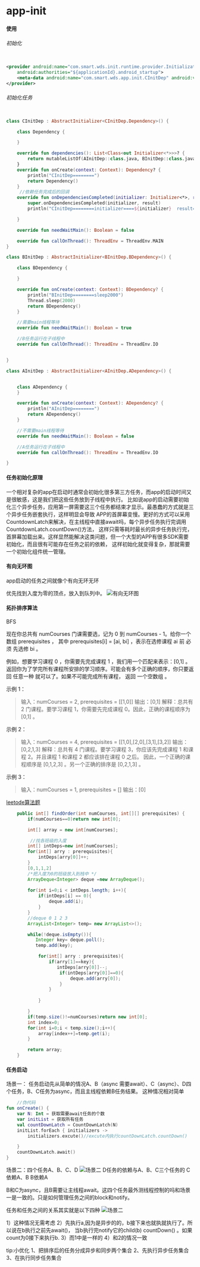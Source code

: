 # app-init

#### 使用

###### 初始化

```xml

<provider android:name="com.smart.wds.init.runtime.provider.InitializationProvider"
    android:authorities="${applicationId}.android_startup">
    <meta-data android:name="com.smart.wds.app.init.CInitDep" android:value="android_startup" />
</provider>
```

###### 初始化任务

```kotlin

class CInitDep : AbstractInitializer<CInitDep.Dependency>() {

    class Dependency {

    }

    override fun dependencies(): List<Class<out Initializer<*>>>? {
        return mutableListOf(AInitDep::class.java, BInitDep::class.java)
    }
    override fun onCreate(context: Context): Dependency? {
        println("CInitDep========")
        return Dependency()
    }
     //依赖任务完成后的回调   
    override fun onDependenciesCompleted(initializer: Initializer<*>, result: Any?) {
        super.onDependenciesCompleted(initializer, result)
        println("CInitDep========initializer====${initializer}  result===${result}")

    }

    override fun needWaitMain(): Boolean = false

    override fun callOnThread(): ThreadEnv = ThreadEnv.MAIN
}

class BInitDep : AbstractInitializer<BInitDep.BDependency>() {

    class BDependency {

    }

    override fun onCreate(context: Context): BDependency? {
        println("BInitDep========sleep2000")
        Thread.sleep(2000)
        return BDependency()
    }

    //需要main线程等待
    override fun needWaitMain(): Boolean = true

    //B任务运行在子线程中
    override fun callOnThread(): ThreadEnv = ThreadEnv.IO


}

class AInitDep : AbstractInitializer<AInitDep.ADependency>() {


    class ADependency {
    }

    override fun onCreate(context: Context): ADependency? {
        println("AInitDep========")
        return ADependency()
    }

    //不需要main线程等待
    override fun needWaitMain(): Boolean = false

    //A任务运行在子线程中
    override fun callOnThread(): ThreadEnv = ThreadEnv.IO

}
```

#### 任务初始化原理

一个相对复杂的app在启动时通常会初始化很多第三方任务，而app的启动时间又是很敏感，这是我们把这些任务放到子线程中执行。
比如说app的启动需要初始化三个异步任务，应用第一屏需要这三个任务都结束才显示。最愚蠢的方式就是三个异步任务嵌套执行，这样明显会导致
APP的首屏幕变慢。更好的方式可以采用CountdownLatch来解决，在主线程中直接await吗，每个异步任务执行完调用CountdownLatch.countDown()方法，
这样只需等耗时最长的异步任务执行完，首屏幕加载出来。这样显然能解决这类问题，但一个大型的APP有很多SDK需要初始化，而且很有可能存在任务之前的依赖，
这样初始化就变得复杂，那就需要一个初始化组件统一管理。

#### 有向无环图

app启动的任务之间就像个有向无环无环

优先找到入度为零的顶点，放入到队列中。
![有向无环图](/imgs/有向无环图.gif)

#### 拓扑排序算法

BFS

现在你总共有 numCourses 门课需要选，记为 0 到 numCourses - 1。给你一个数组 prerequisites ， 其中 prerequisites[i] = [ai, bi]
，表示在选修课程 ai 前 必须 先选修 bi 。

例如，想要学习课程 0 ，你需要先完成课程 1 ，我们用一个匹配来表示：[0,1] 。 返回你为了学完所有课程所安排的学习顺序。可能会有多个正确的顺序，你只要返回 任意一种
就可以了。如果不可能完成所有课程， 返回 一个空数组 。

示例 1：

> 输入：numCourses = 2, prerequisites = [[1,0]]
> 输出：[0,1]
> 解释：总共有 2 门课程。要学习课程 1，你需要先完成课程 0。因此，正确的课程顺序为 [0,1] 。

示例 2：

> 输入：numCourses = 4, prerequisites = [[1,0],[2,0],[3,1],[3,2]]
> 输出：[0,2,1,3]
> 解释：总共有 4 门课程。要学习课程 3，你应该先完成课程 1 和课程 2。并且课程 1 和课程 2 都应该排在课程 0 之后。
> 因此，一个正确的课程顺序是 [0,1,2,3] 。另一个正确的排序是 [0,2,1,3] 。

示例 3：

> 输入：numCourses = 1, prerequisites = []
> 输出：[0]


[leetode算法题](https://leetcode-cn.com/problems/course-schedule-ii/)

```java 
    public int[] findOrder(int numCourses, int[][] prerequisites) {
        if(numCourses==0)return new int[0];

        int[] array = new int[numCourses];

         //找各班级的入度
        int[] intDeps=new int[numCourses];
        for(int[] arry : prerequisites){
            intDeps[arry[0]]++;
        }
        [0,1,1,2]
        /*把入度为0的班级放入到栈中 */
        ArrayDeque<Integer> deque =new ArrayDeque();
    
        for(int i=0;i < intDeps.length; i++){
            if(intDeps[i] == 0){
                deque.add(i);
            }
        }
        //deque 0 1 2 3
        ArrayList<Integer> temp= new ArrayList<>();

        while(!deque.isEmpty()){
           Integer key= deque.poll();
           temp.add(key);

            for(int[] arry : prerequisites){
                if(arry[1]==key){
                   intDeps[arry[0]]--;
                    if(intDeps[arry[0]]==0){
                        deque.add(arry[0]);
                    }
                }
                     
            }

        }
        if(temp.size()!=numCourses)return new int[0];
        int index=0;
        for(int i=0;i < temp.size();i++){
            array[index++]=temp.get(i);
        }

        return array;
    }
```

#### 任务启动

场景一： 任务启动先从简单的情况A、B（async 需要await）、C（async）、D四个任务，B、C任务为async，而且主线程依赖B任务结果。 这种情况相对简单

```kotlin
    //伪代码
fun onCreate() {
    var N: Int = 获取需要await任务的个数
    var initList = 获取所有任务
    val countDownLatch = CountDownLatch(N)
    initList.forEach { initializers ->
        initializers.excute()//excute内执行countDownLatch.countDown()

    }
    countDownLatch.await()
}

```

场景二：四个任务A、B、C、D
![场景二](/imgs/img1.png)
D任务的依赖与A、B、C三个任务的 C依赖A、B B依赖A

B和C为async，且B需要让主线程await。这四个任务最外测线程控制的吗和场景一是一致的。只是如何管理任务之间的block和notify。

任务和任务之间的关系其实就是以下四种
![场景二](/imgs/img2.png)

1）这种情况无需考虑 2）先执行a,因为是异步的的，b接下来也就执就执行了。所以说在b执行之前先await()， 当b执行完notify它的child(b) countDown()
。如果count为0接下来执行b. 3）而1中是一样的 4）和2的情况一致

tip:小优化 1、把排序后的任务分成异步和同步两个集合 2、先执行异步任务集合 3、在执行同步任务集合










